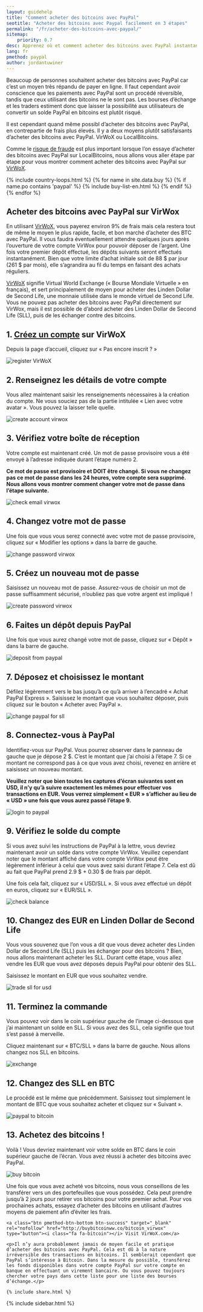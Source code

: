 ```yaml
---
layout: guidehelp
title: "Comment acheter des bitcoins avec PayPal"
seotitle: "Acheter des bitcoins avec Paypal facilement en 3 étapes"
permalink: "/fr/acheter-des-bitcoins-avec-paypal/"
sitemap:
    priority: 0.7
desc: Apprenez où et comment acheter des bitcoins avec PayPal instantanément dans ce guide vous guidant étape par étape.    
lang: fr
pmethod: paypal
author: jordantuwiner
---
```

<div class="col-sm-12">
<p>Beaucoup de personnes souhaitent acheter des bitcoins avec PayPal car c’est un moyen très répandu de payer en ligne.  Il faut cependant avoir conscience que les paiements avec PayPal sont un procédé réversible, tandis que ceux utilisant des bitcoins ne le sont pas. Les bourses d’échange et les traders estiment donc que laisser la possibilité aux utilisateurs de convertir un solde PayPal en bitcoins est plutôt risqué.</p>

<p>Il est cependant quand même possibl d’acheter des bitcoins avec PayPal, en contrepartie de frais plus élevés. Il y a deux moyens plutôt satisfaisants d’acheter des bitcoins avec PayPal. VirWoX ou LocalBitcoins. </p>

<p>Comme le <a href="https://www.paypal.com/cgi-bin/webscr?cmd=xpt/Help/general/TopQuestion5-outside" target="_blank">risque de fraude</a> est plus important lorsque l’on essaye d’acheter des bitcoins avec PayPal sur LocalBitcoins, nous allons vous aller étape par étape pour vous montrer comment acheter des bitcoins avec PayPal sur <a href="http://buybitcoinww.co/bitcoin_virwox" rel="nofollow" target="_blank">VirWoX</a>.</p>
</div>

<div class="col-sm-12">
	{% include country-loops.html %}
	{% for name in site.data.buy %}
	{% if name.po contains 'paypal' %}
	{% include buy-list-en.html %}
	{% endif %}
	{% endfor %}
</div>

<div class="col-sm-12 small-large-break">
</div>


<div class="content-with-sidebar col-md-9">
<h2 class="pp-header">Acheter des bitcoins avec PayPal sur VirWox</h2>

<p>En utilisant <a href="http://buybitcoinww.co/bitcoin_virwox" rel="nofollow" target="_blank">VirWoX</a>, vous payerez environ 9% de frais mais cela restera tout de même le moyen le plus rapide, facile, et bon marché d’acheter des BTC avec PayPal. Il vous faudra éventuellement attendre quelques jours après l’ouverture de votre compte VirWox pour pouvoir déposer de l’argent. Une fois votre premier dépôt effectué, les dépôts suivants seront effectués instantanément. Bien que votre limite d’achat initiale soit de 88 $ par jour (261 $ par mois), elle s’agrandira au fil du temps en faisant des achats réguliers. </p> 

<p><a href="http://buybitcoinww.co/bitcoin_virwox" rel="nofollow" target="_blank">VirWoX</a> signifie Virtual World Exchange (« Bourse Mondiale Virtuelle » en français), et sert principalement de moyen pour acheter des Linden Dollar de Second Life, une monnaie utilisée dans le monde virtuel de Second Life. Vous ne pouvez pas acheter des bitcoins avec PayPal directement sur VirWox, mais il est possible de d’abord acheter des Linden Dollar de Second Life (SLL), puis de les échanger contre des bitcoins.</p> 

<h2>1. <a href="http://buybitcoinww.co/bitcoin_virwox" rel="nofollow" target="_blank">Créez un compte</a> sur VirWoX</h2> 

<p>Depuis la page d’accueil, cliquez sur « Pas encore inscrit ? »</p> 

<p><img src="/img/paypaltobtc/1.png" alt="register VirWoX" class="img-responsive kb-helper" /></p> 

<h2 id="enter-the-details-for-your-account">2. Renseignez les détails de votre compte</h2> 

<p>Vous allez maintenant saisir les renseignements nécessaires à la création du compte. Ne vous souciez pas de la partie intitulée « Lien avec votre avatar ». Vous pouvez la laisser telle quelle. </p> 

<p><img src="/img/paypaltobtc/2.png" alt="create account virwox" class="img-responsive kb-helper" /></p> 

<h2 id="check-your-email">3. Vérifiez votre boîte de réception</h2> 

<p>Votre compte est maintenant créé. Un mot de passe provisoire vous a été envoyé à l’adresse indiquée durant l’étape numéro 2. </p> 

<p><strong>Ce mot de passe est provisoire et DOIT être changé. Si vous ne changez pas ce mot de passe dans les 24 heures, votre compte sera supprimé. Nous allons vous montrer comment changer votre mot de passe dans l’étape suivante.</strong></p> 

<p><img src="/img/paypaltobtc/3.png" alt="check email virwox" class="img-responsive kb-helper" /></p> 

<h2 id="change-your-password">4. Changez votre mot de passe</h2> 

<p>Une fois que vous vous serez connecté avec votre mot de passe provisoire, cliquez sur « Modifier les options » dans la barre de gauche.</p> 

<p><img src="/img/paypaltobtc/4.png" alt="change password virwox" class="img-responsive kb-helper" /></p> 

<h2 id="create-a-new-password">5. Créez un nouveau mot de passe</h2> 

<p>Saisissez un nouveau mot de passe. Assurez-vous de choisir un mot de passe suffisamment sécurisé, n’oubliez pas que votre argent est impliqué ! </p> 

<p><img src="/img/paypaltobtc/5.png" alt="create password virwox" class="img-responsive kb-helper" /></p> 

<h2 id="deposit-from-paypal">6. Faites un dépôt depuis PayPal</h2> 

<p>Une fois que vous aurez changé votre mot de passe, cliquez sur « Dépôt » dans la barre de gauche. </p> 

<p><img src="/img/paypaltobtc/6.png" alt="deposit from paypal" class="img-responsive kb-helper" /></p> 

<h2 id="deposit-and-select-amount">7. Déposez et choisissez le montant</h2> 

<p>Défilez légèrement vers le bas jusqu’à ce qu’à arriver à l’encadré « Achat PayPal Express ». Saisissez le montant que vous souhaitez déposer, puis cliquez sur le bouton « Acheter avec PayPal ». </p> 

<p><img src="/img/paypaltobtc/7.png" alt="change paypal for sll" class="img-responsive kb-helper" /></p> 

<h2 id="login-to-paypal">8. Connectez-vous à PayPal</h2> 

<p>Identifiez-vous sur PayPal. Vous pourrez observer dans le panneau de gauche que je dépose 2 $. C’est le montant que j’ai choisi à l’étape 7. Si ce montant ne correspond pas à ce que vous avez choisi, revenez en arrière et saisissez un nouveau montant. </p> 

<p><strong>Veuillez noter que bien toutes les captures d’écran suivantes sont en USD, il n’y qu’à suivre exactement les mêmes pour effectuer vos transactions en EUR. Vous verrez simplement «  EUR » s’afficher au lieu de «  USD »  une fois que vous aurez passé l’étape 9.</strong></p>

<p><img src="/img/paypaltobtc/8.png" alt="login to paypal" class="img-responsive kb-helper" /></p> 

<h2 id="verify-acccount-balance">9. Vérifiez le solde du compte</h2> 

<p>Si vous avez suivi les instructions de PayPal à la lettre, vous devriez maintenant avoir un solde dans votre compte VirWox. Veuillez cependant noter que le montant affiché dans votre compte VirWox peut être légèrement inférieur à celui que vous avez saisi durant l’étape 7. Cela est dû au fait que PayPal prend 2.9 $ + 0.30 $ de frais par dépôt. </p> 

<p>Une fois cela fait, cliquez sur «  USD/SLL ». Si vous avez effectué un dépôt en euros, cliquez sur « EUR/SLL ». </p> 

<p><img src="/img/paypaltobtc/9.png" alt="check balance" class="img-responsive kb-helper" /></p> 

<h2 id="trade-usd-for-second-life-lindens">10. Changez des EUR en Linden Dollar de Second Life</h2> 

<p>Vous vous souvenez que l’on vous a dit que vous devez acheter des Linden Dollar de Second Life (SLL) puis les échanger pour des bitcoins ? Bien, nous allons maintenant acheter les SLL. Durant cette étape, vous allez vendre les EUR que vous avez déposés depuis PayPal pour obtenir des SLL. </p> 

<p>Saisissez le montant en EUR que vous souhaitez vendre. </p> 

<p><img src="/img/paypaltobtc/10.png" alt="trade sll for usd" class="img-responsive kb-helper" /></p> 

<h2 id="complete-order">11. Terminez la commande</h2> 

<p>Vous pouvez voir dans le coin supérieur gauche de l’image ci-dessous que j’ai maintenant un solde en SLL. Si vous avez des SLL, cela signifie que tout s’est passé à merveille. </p> 

<p>Cliquez maintenant sur « BTC/SLL » dans la barre de gauche. Nous allons changez nos SLL en bitcoins. </p> 

<p><img src="/img/paypaltobtc/11.png" alt="exchange" class="img-responsive kb-helper" /></p> 

<h2 id="trade-sll-for-btc">12. Changez des SLL en BTC</h2> 

<p>Le procédé est le même que précédemment. Saisissez tout simplement le montant de BTC que vous souhaitez acheter et cliquez sur « Suivant ». </p> 

<p><img src="/img/paypaltobtc/12.png" alt="paypal to bitcoin" class="img-responsive kb-helper" /></p> 

<h2 id="buy-bitcoin">13. Achetez des bitcoins !</h2> 

<p>Voilà ! Vous devriez maintenant voir votre solde en BTC dans le coin supérieur gauche de l’écran. Vous avez réussi à acheter des bitcoins avec PayPal. </p> 

<p><img src="/img/paypaltobtc/13.png" alt="buy bitcoin" class="img-responsive kb-helper" /></p> 

<p>Une fois que vous avez acheté vos bitcoins, nous vous conseillons de les transférer vers un des portefeuilles que vous possédez. Cela peut prendre jusqu’à 2 jours pour retirer vos bitcoins pour votre premier achat. Pour vos prochaines achats, essayez d’acheter des bitcoins en utilisant d’autres moyens de paiement afin d’éviter les frais.</p> 
	
	<a class="btn pmethod-btn-bottom btn-success" target="_blank" rel="nofollow" href="http://buybitcoinww.co/bitcoin_virwox" type="button"><i class="fa fa-bitcoin"></i> Visit VirWoX.com</a>
	
	<p>Il n’y aura probablement jamais de moyen facile et pratique d’acheter des bitcoins avec PayPal. Cela est dû à la nature irréversible des transactions en bitcoins. Il semblerait cependant que PayPal s’intéresse à Bitcoin. Dans la mesure du possible, transférez les fonds disponibles dans votre compte PayPal sur votre compte en banque en effectuant un virement bancaire. Ou vous pouvez toujours chercher votre pays dans cette liste pour une liste des bourses d’échange.</p>
	
	{% include share.html %}
</div>
<div class="sidebar-add col-md-3">
	{% include sidebar.html %}
</div>